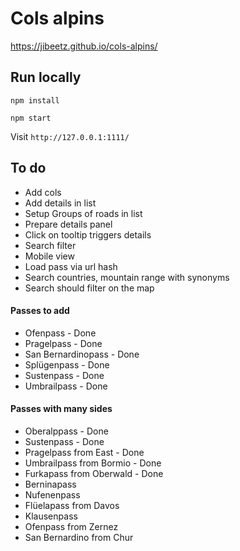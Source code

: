 # Cols alpins

https://jibeetz.github.io/cols-alpins/

## Run locally

`npm install`

`npm start`

Visit `http://127.0.0.1:1111/`

## To do

- Add cols
- Add details in list
- Setup Groups of roads in list
- Prepare details panel
- Click on tooltip triggers details
- Search filter
- Mobile view
- Load pass via url hash
- Search countries, mountain range with synonyms
- Search should filter on the map

#### Passes to add

- Ofenpass - Done
- Pragelpass - Done
- San Bernardinopass - Done
- Splügenpass - Done
- Sustenpass - Done
- Umbrailpass - Done

#### Passes with many sides

- Oberalppass - Done
- Sustenpass - Done
- Pragelpass from East - Done
- Umbrailpass from Bormio - Done
- Furkapass from Oberwald - Done
- Berninapass
- Nufenenpass
- Flüelapass from Davos
- Klausenpass
- Ofenpass from Zernez
- San Bernardino from Chur